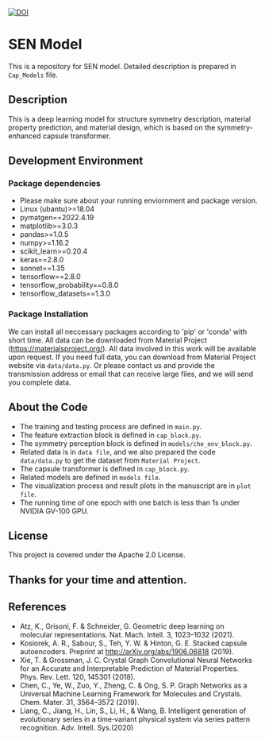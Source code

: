 [![DOI](https://zenodo.org/badge/DOI/10.5281/zenodo.8142678.svg)](https://doi.org/10.5281/zenodo.8142678)

# SEN Model
This is a repository for SEN model.
Detailed description is prepared in `Cap_Models` file.

## Description
This is a deep learning model for structure symmetry description, material property prediction, and material design, which is based on the symmetry-enhanced capsule transformer.

## Development Environment
### Package dependencies

- Please make sure about your running enviornment and package version.
- Linux (ubantu)>=18.04
- pymatgen==2022.4.19
- matplotlib>=3.0.3
- pandas>=1.0.5
- numpy>=1.16.2
- scikit_learn>=0.20.4
- keras==2.8.0
- sonnet==1.35
- tensorflow==2.8.0
- tensorflow_probability==0.8.0
- tensorflow_datasets==1.3.0

### Package Installation
We can install all neccessary packages according to 'pip' or 'conda' with short time. 
All data can be downloaded from Material Project (https://materialsproject.org/). 
All data involved in this work will be available upon request.
If you need full data, you can download from Material Project website via `data/data.py`.
Or please contact us and provide the transmission address or email that can receive large files, and we will send you complete data. 

## About the Code
- The training and testing process are defined in `main.py`.
- The feature extraction block is defined in `cap_block.py`.
- The symmetry perception block is defined in `models/che_env_block.py`.
- Related data is in `data file`, and we also prepared the code `data/data.py` to get the dataset from `Material Project`.
- The capsule transformer is defined in `cap_block.py`.
- Related models are defined in `models file`.
- The visualization process and result plots in the manuscript are in `plot file`.
- The running time of one epoch with one batch is less than 1s under NVIDIA GV-100 GPU.

## License
This project is covered under the Apache 2.0 License.

## Thanks for your time and attention.

## References
- Atz, K., Grisoni, F. & Schneider, G. Geometric deep learning on molecular representations. Nat. Mach. Intell. 3, 1023–1032 (2021).
- Kosiorek, A. R., Sabour, S., Teh, Y. W. & Hinton, G. E. Stacked capsule autoencoders. Preprint at http://arXiv.org/abs/1906.06818 (2019). 
- Xie, T. & Grossman, J. C. Crystal Graph Convolutional Neural Networks for an Accurate and Interpretable Prediction of Material Properties. Phys. Rev. Lett. 120, 145301 (2018). 
- Chen, C., Ye, W., Zuo, Y., Zheng, C. & Ong, S. P. Graph Networks as a Universal Machine Learning Framework for Molecules and Crystals. Chem. Mater. 31, 3564–3572 (2019). 
- Liang, C.,  Jiang, H.,  Lin, S.,  Li, H., &  Wang, B. Intelligent generation of evolutionary series in a time‐variant physical system via series pattern recognition. Adv. Intell. Sys.(2020)
